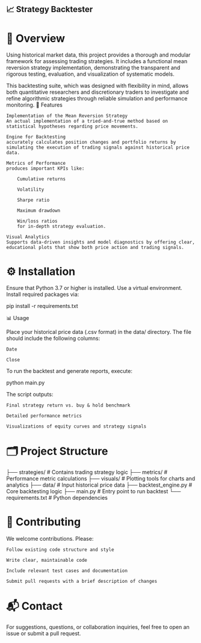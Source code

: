 ## 📈 Strategy Backtester
# 🧠 Overview

Using historical market data, this project provides a thorough and modular framework for assessing trading strategies. It includes a functional mean reversion strategy implementation, demonstrating the transparent and rigorous testing, evaluation, and visualization of systematic models.

This backtesting suite, which was designed with flexibility in mind, allows both quantitative researchers and discretionary traders to investigate and refine algorithmic strategies through reliable simulation and performance monitoring.
🚀 Features

    Implementation of the Mean Reversion Strategy
    An actual implementation of a tried-and-true method based on statistical hypotheses regarding price movements.

    Engine for Backtesting
    accurately calculates position changes and portfolio returns by simulating the execution of trading signals against historical price data.

    Metrics of Performance
    produces important KPIs like:

        Cumulative returns

        Volatility

        Sharpe ratio

        Maximum drawdown

        Win/loss ratios
        for in-depth strategy evaluation.

    Visual Analytics
    Supports data-driven insights and model diagnostics by offering clear, educational plots that show both price action and trading signals.

# ⚙️ Installation

Ensure that Python 3.7 or higher is installed. Use a virtual environment.
Install required packages via:

pip install -r requirements.txt

📊 Usage

Place your historical price data (.csv format) in the data/ directory. The file should include the following columns:

    Date

    Close

To run the backtest and generate reports, execute:

python main.py

The script outputs:

    Final strategy return vs. buy & hold benchmark

    Detailed performance metrics

    Visualizations of equity curves and strategy signals

# 🗂️ Project Structure

├── strategies/          # Contains trading strategy logic
├── metrics/             # Performance metric calculations
├── visuals/             # Plotting tools for charts and analytics
├── data/                # Input historical price data
├── backtest_engine.py   # Core backtesting logic
├── main.py              # Entry point to run backtest
└── requirements.txt     # Python dependencies

# 🤝 Contributing

We welcome contributions. Please:

    Follow existing code structure and style

    Write clear, maintainable code

    Include relevant test cases and documentation

    Submit pull requests with a brief description of changes

# 📬 Contact

For suggestions, questions, or collaboration inquiries, feel free to open an issue or submit a pull request.